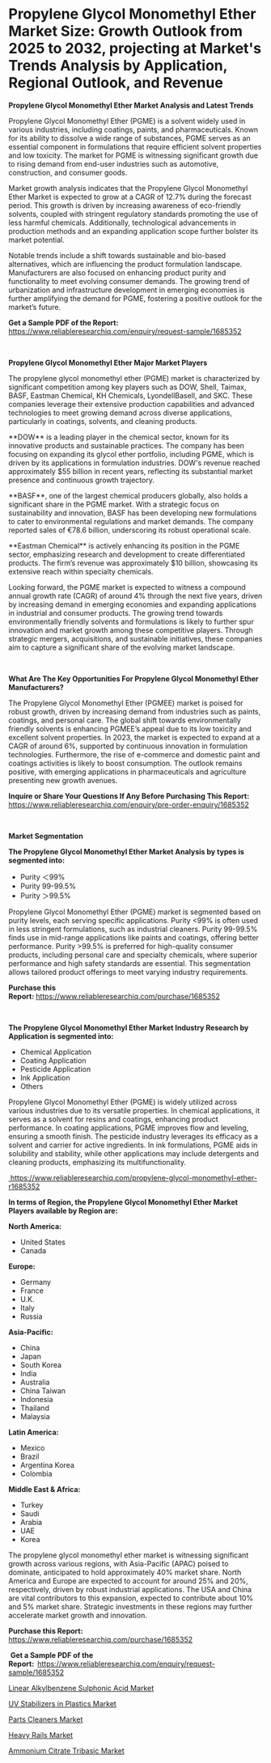 <p><h1>Propylene Glycol Monomethyl Ether Market Size: Growth Outlook from 2025 to 2032, projecting at Market's Trends Analysis by Application, Regional Outlook, and Revenue</h1></p><p><strong>Propylene Glycol Monomethyl Ether Market Analysis and Latest Trends</strong></p>
<p><p>Propylene Glycol Monomethyl Ether (PGME) is a solvent widely used in various industries, including coatings, paints, and pharmaceuticals. Known for its ability to dissolve a wide range of substances, PGME serves as an essential component in formulations that require efficient solvent properties and low toxicity. The market for PGME is witnessing significant growth due to rising demand from end-user industries such as automotive, construction, and consumer goods.</p><p>Market growth analysis indicates that the Propylene Glycol Monomethyl Ether Market is expected to grow at a CAGR of 12.7% during the forecast period. This growth is driven by increasing awareness of eco-friendly solvents, coupled with stringent regulatory standards promoting the use of less harmful chemicals. Additionally, technological advancements in production methods and an expanding application scope further bolster its market potential. </p><p>Notable trends include a shift towards sustainable and bio-based alternatives, which are influencing the product formulation landscape. Manufacturers are also focused on enhancing product purity and functionality to meet evolving consumer demands. The growing trend of urbanization and infrastructure development in emerging economies is further amplifying the demand for PGME, fostering a positive outlook for the market’s future.</p></p>
<p><strong>Get a Sample PDF of the Report:&nbsp;</strong> <a href="https://www.reliableresearchiq.com/enquiry/request-sample/1685352?utm_campaign=103&utm_medium=2&utm_source=Github&utm_content=ia&utm_term=02042025&utm_id=propylene-glycol-monomethyl-ether">https://www.reliableresearchiq.com/enquiry/request-sample/1685352</a></p>
<p>&nbsp;</p>
<p><strong>Propylene Glycol Monomethyl Ether Major Market Players</strong></p>
<p><p>The propylene glycol monomethyl ether (PGME) market is characterized by significant competition among key players such as DOW, Shell, Taimax, BASF, Eastman Chemical, KH Chemicals, LyondellBasell, and SKC. These companies leverage their extensive production capabilities and advanced technologies to meet growing demand across diverse applications, particularly in coatings, solvents, and cleaning products.</p><p>**DOW** is a leading player in the chemical sector, known for its innovative products and sustainable practices. The company has been focusing on expanding its glycol ether portfolio, including PGME, which is driven by its applications in formulation industries. DOW's revenue reached approximately $55 billion in recent years, reflecting its substantial market presence and continuous growth trajectory.</p><p>**BASF**, one of the largest chemical producers globally, also holds a significant share in the PGME market. With a strategic focus on sustainability and innovation, BASF has been developing new formulations to cater to environmental regulations and market demands. The company reported sales of €78.6 billion, underscoring its robust operational scale.</p><p>**Eastman Chemical** is actively enhancing its position in the PGME sector, emphasizing research and development to create differentiated products. The firm’s revenue was approximately $10 billion, showcasing its extensive reach within specialty chemicals.</p><p>Looking forward, the PGME market is expected to witness a compound annual growth rate (CAGR) of around 4% through the next five years, driven by increasing demand in emerging economies and expanding applications in industrial and consumer products. The growing trend towards environmentally friendly solvents and formulations is likely to further spur innovation and market growth among these competitive players. Through strategic mergers, acquisitions, and sustainable initiatives, these companies aim to capture a significant share of the evolving market landscape.</p></p>
<p>&nbsp;</p>
<p><strong>What Are The Key Opportunities For Propylene Glycol Monomethyl Ether Manufacturers?</strong></p>
<p><p>The Propylene Glycol Monomethyl Ether (PGMEE) market is poised for robust growth, driven by increasing demand from industries such as paints, coatings, and personal care. The global shift towards environmentally friendly solvents is enhancing PGMEE’s appeal due to its low toxicity and excellent solvent properties. In 2023, the market is expected to expand at a CAGR of around 6%, supported by continuous innovation in formulation technologies. Furthermore, the rise of e-commerce and domestic paint and coatings activities is likely to boost consumption. The outlook remains positive, with emerging applications in pharmaceuticals and agriculture presenting new growth avenues.</p></p>
<p><strong>Inquire or Share Your Questions If Any Before Purchasing This Report:</strong> <a href="https://www.reliableresearchiq.com/enquiry/pre-order-enquiry/1685352?utm_campaign=103&utm_medium=2&utm_source=Github&utm_content=ia&utm_term=02042025&utm_id=propylene-glycol-monomethyl-ether">https://www.reliableresearchiq.com/enquiry/pre-order-enquiry/1685352</a></p>
<p>&nbsp;</p>
<p><strong>Market Segmentation</strong></p>
<p><strong>The Propylene Glycol Monomethyl Ether Market Analysis by types is segmented into:</strong></p>
<p><ul><li>Purity ＜99%</li><li>Purity 99-99.5%</li><li>Purity ＞99.5%</li></ul></p>
<p><p>Propylene Glycol Monomethyl Ether (PGME) market is segmented based on purity levels, each serving specific applications. Purity <99% is often used in less stringent formulations, such as industrial cleaners. Purity 99-99.5% finds use in mid-range applications like paints and coatings, offering better performance. Purity >99.5% is preferred for high-quality consumer products, including personal care and specialty chemicals, where superior performance and high safety standards are essential. This segmentation allows tailored product offerings to meet varying industry requirements.</p></p>
<p><strong>Purchase this Report:&nbsp;</strong><a href="https://www.reliableresearchiq.com/purchase/1685352?utm_campaign=103&utm_medium=2&utm_source=Github&utm_content=ia&utm_term=02042025&utm_id=propylene-glycol-monomethyl-ether">https://www.reliableresearchiq.com/purchase/1685352</a></p>
<p>&nbsp;</p>
<p><strong>The Propylene Glycol Monomethyl Ether Market Industry Research by Application is segmented into:</strong></p>
<p><ul><li>Chemical Application</li><li>Coating Application</li><li>Pesticide Application</li><li>Ink Application</li><li>Others</li></ul></p>
<p><p>Propylene Glycol Monomethyl Ether (PGME) is widely utilized across various industries due to its versatile properties. In chemical applications, it serves as a solvent for resins and coatings, enhancing product performance. In coating applications, PGME improves flow and leveling, ensuring a smooth finish. The pesticide industry leverages its efficacy as a solvent and carrier for active ingredients. In ink formulations, PGME aids in solubility and stability, while other applications may include detergents and cleaning products, emphasizing its multifunctionality.</p></p>
<p><a href="https://www.reliableresearchiq.com/propylene-glycol-monomethyl-ether-r1685352?utm_campaign=103&utm_medium=2&utm_source=Github&utm_content=ia&utm_term=02042025&utm_id=propylene-glycol-monomethyl-ether">&nbsp;https://www.reliableresearchiq.com/propylene-glycol-monomethyl-ether-r1685352</a></p>
<p><strong>In terms of Region, the Propylene Glycol Monomethyl Ether Market Players available by Region are:</strong></p>
<p>
    <p> <strong> North America: </strong>
        <ul>
            <li>United States</li>
            <li>Canada</li>
        </ul>
        </p> 
    <p> <strong> Europe: </strong>
        <ul>
            <li>Germany</li>
            <li>France</li>
            <li>U.K.</li>
            <li>Italy</li>
            <li>Russia</li>
        </ul>
        </p> 
    <p> <strong> Asia-Pacific: </strong>
        <ul>
            <li>China</li>
            <li>Japan</li>
            <li>South Korea</li>
            <li>India</li>
            <li>Australia</li>
            <li>China Taiwan</li>
            <li>Indonesia</li>
            <li>Thailand</li>
            <li>Malaysia</li>
        </ul>
        </p> 
    <p> <strong> Latin America: </strong>
        <ul>
            <li>Mexico</li>
            <li>Brazil</li>
            <li>Argentina Korea</li>
            <li>Colombia</li>
        </ul>
        </p> 
    <p> <strong> Middle East & Africa: </strong>
        <ul>
            <li>Turkey</li>
            <li>Saudi</li>
            <li>Arabia</li>
            <li>UAE</li>
            <li>Korea</li>
        </ul>
    </p>
    </p>
<p><p>The propylene glycol monomethyl ether market is witnessing significant growth across various regions, with Asia-Pacific (APAC) poised to dominate, anticipated to hold approximately 40% market share. North America and Europe are expected to account for around 25% and 20%, respectively, driven by robust industrial applications. The USA and China are vital contributors to this expansion, expected to contribute about 10% and 5% market share. Strategic investments in these regions may further accelerate market growth and innovation.</p></p>
<p><strong>Purchase this Report: </strong><a href="https://www.reliableresearchiq.com/purchase/1685352?utm_campaign=103&utm_medium=2&utm_source=Github&utm_content=ia&utm_term=02042025&utm_id=propylene-glycol-monomethyl-ether">https://www.reliableresearchiq.com/purchase/1685352</a></p>
<p>&nbsp;<strong>Get a Sample PDF of the Report:&nbsp;&nbsp;</strong><a href="https://www.reliableresearchiq.com/enquiry/request-sample/1685352?utm_campaign=103&utm_medium=2&utm_source=Github&utm_content=ia&utm_term=02042025&utm_id=propylene-glycol-monomethyl-ether">https://www.reliableresearchiq.com/enquiry/request-sample/1685352</a></p>
<p><strong></strong></p>
<p><p><a href="https://github.com/siriocooch4a/Market-Research-Report-List-1/blob/main/linear-alkylbenzene-sulphonic-acid-market.md?utm_campaign=103&utm_medium=2&utm_source=Github&utm_content=ia&utm_term=02042025&utm_id=propylene-glycol-monomethyl-ether">Linear Alkylbenzene Sulphonic Acid Market</a></p><p><a href="https://github.com/pupekironim/Market-Research-Report-List-1/blob/main/uv-stabilizers-in-plastics-market.md?utm_campaign=103&utm_medium=2&utm_source=Github&utm_content=ia&utm_term=02042025&utm_id=propylene-glycol-monomethyl-ether">UV Stabilizers in Plastics Market</a></p><p><a href="https://github.com/ertssmelov0/Market-Research-Report-List-1/blob/main/parts-cleaners-market.md?utm_campaign=103&utm_medium=2&utm_source=Github&utm_content=ia&utm_term=02042025&utm_id=propylene-glycol-monomethyl-ether">Parts Cleaners Market</a></p><p><a href="https://github.com/yakobotege/Market-Research-Report-List-1/blob/main/heavy-rails-market.md?utm_campaign=103&utm_medium=2&utm_source=Github&utm_content=ia&utm_term=02042025&utm_id=propylene-glycol-monomethyl-ether">Heavy Rails Market</a></p><p><a href="https://github.com/astadtetcha28/Market-Research-Report-List-1/blob/main/ammonium-citrate-tribasic-market.md?utm_campaign=103&utm_medium=2&utm_source=Github&utm_content=ia&utm_term=02042025&utm_id=propylene-glycol-monomethyl-ether">Ammonium Citrate Tribasic Market</a></p></p>
